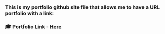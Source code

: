 ### This is my portfolio github site file that allows me to have a URL portfolio with a link:
### 🎓 Portfolio Link - [Here](https://gogata05.github.io/)


